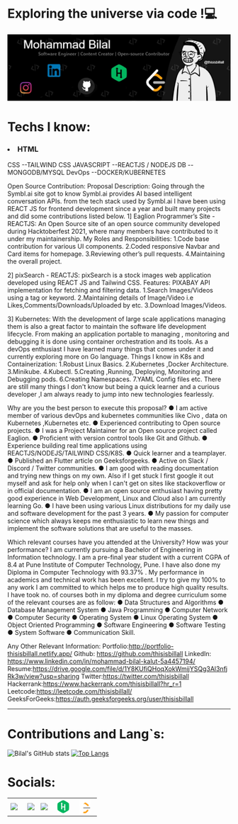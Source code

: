 <h1>Exploring the universe via code !💻</h1>

<img src= "https://github.com/thisisbillall/thisisbillall/blob/main/img/Banner.jpg"/>


<h1><b>Techs I know: </b></h1>
<h3><b><li>HTML</li></b></h3>
CSS --TAILWIND CSS
JAVASCRIPT --REACTJS / NODEJS
DB --MONGODB/MYSQL
DevOps --DOCKER/KUBERNETES

Open Source Contribution:
Proposal Description: 
Going through the Symbl.ai site got to know Symbl.ai provides AI based intelligent conversation APIs. from the tech stack used by Symbl.ai I have been using REACT JS for frontend development since a year and built many projects and did some contributions listed below. 
1] Eaglion Programmer’s Site - REACTJS:
An Open Source site of an open source community developed during Hacktoberfest 2021, where many members have contributed to it under my maintainership.
My Roles and Responsibilities:
1.Code base contribution for various UI components.
2.Coded responsive Navbar and Card items for homepage.
3.Reviewing other’s pull requests. 
4.Maintaining the overall project.


2] pixSearch - REACTJS:
pixSearch is a stock images web application developed using REACT JS  and Tailwind CSS.
Features:
PIXABAY API implementation for fetching and filtering data.
1.Search Images/Videos using a tag or keyword.
2.Maintaining details of Image/Video i.e Likes,Comments/Downloads/Uploaded by etc.
3.Download Images/Videos. 






3] Kubernetes: With the development of large scale applications managing them is also a great factor to maintain the software life development lifecycle. From making an application portable to  managing , monitoring and debugging it is done using container orchestration and its tools. As a devOps enthusiast I have learned many things that comes under it and currently exploring more on Go language.
Things I know in K8s and Containerization:
1.Robust Linux Basics.
2.Kubernetes ,Docker Architecture.
3.Minikube.
4.Kubectl.
5.Creating ,Running, Deploying, Monitoring and Debugging pods.
6.Creating Namespaces.
7.YAML Config files etc.
There are still many things I don't know but being a quick learner and a curious developer ,I am always ready to jump into new technologies fearlessly.

Why are you the best person to execute this proposal? 
●	I am active member of various devOps and kubernetes communities like Civo , data on Kubernetes ,Kubernetes etc.
●	Experienced contributing to Open source projects.
●	I was a Project Maintainer for an Open source project called Eaglion.
●	Proficient with version control tools like Git and Github.
●	Experience building real time applications using REACTJS/NODEJS/TAILWIND CSS/K8S.
●	Quick learner and a teamplayer.
●	Published an Flutter article  on Geeksforgeeks.
●	Active on Slack / Discord / Twitter communities.
●	I am good with reading documentation and trying new things on my own. Also if I get stuck I first google it out myself and ask for help only when I can't get on sites like stackoverflow or in official documentation. 
●	 I am an open source enthusiast having pretty good experience in Web Development, Linux and Cloud also I am currently learning Go. 
●	 I have been using various Linux distributions for my daily use and software development for the past 3 years. 
●	My passion for computer science which always keeps me enthusiastic to learn new things and implement the software solutions that are useful to the masses. 











Which relevant courses have you attended at the University? How was your performance?
I am currently pursuing a Bachelor of Engineering in Information technology. I am a pre-final year student with a current CGPA of 8.4 at Pune Institute of Computer Technology, Pune. I have also done my Diploma in Computer Technology with 93.37% . My performance in academics and technical work has been excellent. I try to give my 100% to any work I am committed to which helps me to produce high quality results. I have took no. of courses both in my diploma and degree curriculum some of the relevant courses are as follow: 
● Data Structures and Algorithms ● Database Management System ● Java Programming ● Computer Network ● Computer Security ● Operating System ● Linux Operating System ● Object Oriented Programming ● Software Engineering ● Software Testing ● System Software ● Communication Skill.




Any Other Relevant Information:
Portfolio:http://portfolio-thisisbillall.netlify.app/
Github: https://github.com/thisisbillall
LinkedIn: https://www.linkedin.com/in/mohammad-bilal-kalut-5a4457194/
Resume:https://drive.google.com/file/d/1Y8KUfiQHoqXokWmijYSQg3Al3nfjRk3w/view?usp=sharing
Twitter:https://twitter.com/thisisbillall
Hackerrank:https://www.hackerrank.com/thisisbillall?hr_r=1
Leetcode:https://leetcode.com/thisisbillall/
GeeksForGeeks:https://auth.geeksforgeeks.org/user/thisisbillall
________________________________________










<h1><b>Contributions and Lang`s:</b></h1>

![Bilal's GitHub stats](https://github-readme-stats.vercel.app/api?username=thisisbillall&show_icons=true)
[![Top Langs](https://github-readme-stats.vercel.app/api/top-langs/?username=thisisbillall)](https://github.com/thisisbillall/github-readme-stats)

<h1><b>Socials:</b></h1>
<table align="center">
  <tr>
      <th><a href="https://twitter.com/thisisbillall"><img height="30" src="https://github.com/WaylonWalker/WaylonWalker/blob/main/icon/twitter.png?raw=true"></a>&nbsp;&nbsp;</th>
      <th><a href="https://www.linkedin.com/in/mohammad-bilal-5a4457194/"><img height="30" src="https://github.com/WaylonWalker/WaylonWalker/blob/main/icon/linkedin.png?raw=true"></a></th>
      <th><a href="https://www.instagram.com/thisisbillall/"><img height="30" src="https://github.com/WaylonWalker/WaylonWalker/blob/main/icon/instagram.jpg?raw=true"></a>&nbsp;&nbsp;
    </th>
     <th><a href="https://www.hackerrank.com/thisisbillall"><img height="30" src="./img/hack.png"></a>&nbsp;&nbsp;</th>
      <th><a href="https://leetcode.com/thisisbillall/"><img height="30" src="./img/leet.png"></a>&nbsp;&nbsp;</th>

  </tr>
</table>

